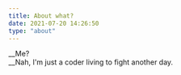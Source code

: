 ```yaml
---
title: About what?
date: 2021-07-20 14:26:50
type: "about"
---
```


__Me?  
__Nah, I\'m just a coder living to fight another day.